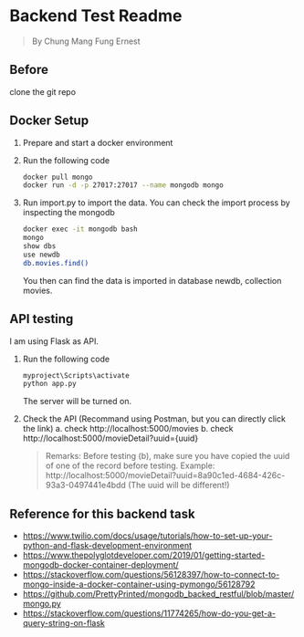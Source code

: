 # Backend Test Readme
> By Chung Mang Fung Ernest

## Before
clone the git repo 

## Docker Setup
1. Prepare and start a docker environment

2. Run the following code
    ```sh
    docker pull mongo
    docker run -d -p 27017:27017 --name mongodb mongo
    ```
3. Run import.py to import the data.
You can check the import process by inspecting the mongodb
    ```sh
    docker exec -it mongodb bash
    mongo
    show dbs
    use newdb
    db.movies.find()
    ```
    You then can find the data is imported in database newdb, collection movies.

## API testing
I am using Flask as API.
1. Run the following code
    ```sh
    myproject\Scripts\activate
    python app.py
    ```
    The server will be turned on.

2. Check the API (Recommand using Postman, but you can directly click the link)
    a. check http://localhost:5000/movies
    b. check http://localhost:5000/movieDetail?uuid={uuid}
    > Remarks: Before testing (b), make sure you have copied the uuid of one of the record before testing.
    Example: http://localhost:5000/movieDetail?uuid=8a90c1ed-4684-426c-93a3-0497441e4bdd
    (The uuid will be different!)

## Reference for this backend task
- https://www.twilio.com/docs/usage/tutorials/how-to-set-up-your-python-and-flask-development-environment
- https://www.thepolyglotdeveloper.com/2019/01/getting-started-mongodb-docker-container-deployment/
- https://stackoverflow.com/questions/56128397/how-to-connect-to-mongo-inside-a-docker-container-using-pymongo/56128792
- https://github.com/PrettyPrinted/mongodb_backed_restful/blob/master/mongo.py
- https://stackoverflow.com/questions/11774265/how-do-you-get-a-query-string-on-flask
